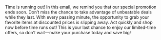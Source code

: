 Time is running out! In this email, we remind you that our special promotion ends soon. Don’t miss the chance to take advantage of unbeatable deals while they last. With every passing minute, the opportunity to grab your favorite items at discounted prices is slipping away. Act quickly and shop now before time runs out! This is your last chance to enjoy our limited-time offers, so don’t wait—make your purchase today and save big!

